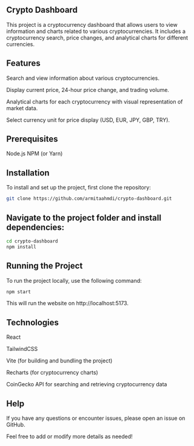 ## Crypto Dashboard
This project is a cryptocurrency dashboard that allows users to view information and charts related to various cryptocurrencies. It includes a cryptocurrency search, price changes, and analytical charts for different currencies.

## Features
Search and view information about various cryptocurrencies.

Display current price, 24-hour price change, and trading volume.

Analytical charts for each cryptocurrency with visual representation of market data.

Select currency unit for price display (USD, EUR, JPY, GBP, TRY).

## Prerequisites
Node.js
NPM (or Yarn)

## Installation
To install and set up the project, first clone the repository:

```bash
git clone https://github.com/armitaahmdi/crypto-dashboard.git
```
## Navigate to the project folder and install dependencies:

``` bash
cd crypto-dashboard
npm install
```

## Running the Project
To run the project locally, use the following command:

``` bash
npm start
```

This will run the website on http://localhost:5173.

## Technologies
React

TailwindCSS

Vite (for building and bundling the project)

Recharts (for cryptocurrency charts)

CoinGecko API for searching and retrieving cryptocurrency data

## Help
If you have any questions or encounter issues, please open an issue on GitHub.

Feel free to add or modify more details as needed!